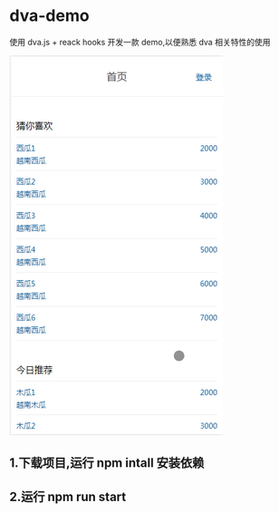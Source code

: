 # dva-demo

使用 dva.js + reack hooks 开发一款 demo,以便熟悉 dva 相关特性的使用

![image](https://github.com/kaygod/dva-demo/blob/master/animate.gif)

## 1.下载项目,运行 npm intall 安装依赖

## 2.运行 npm run start

